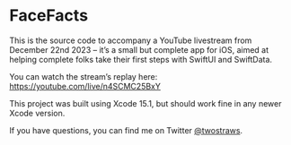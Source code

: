 # FaceFacts

This is the source code to accompany a YouTube livestream from December 22nd 2023 – it’s a small but complete app for iOS, aimed at helping complete folks take their first steps with SwiftUI and SwiftData.

You can watch the stream’s replay here: https://youtube.com/live/n4SCMC25BxY

This project was built using Xcode 15.1, but should work fine in any newer Xcode version.

If you have questions, you can find me on Twitter [@twostraws](https://www.twitter.com/twostraws).
